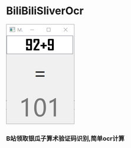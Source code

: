 # BiliBiliSliverOcr
![enter image description here](https://github.com/kench1994/BiliBiliSliverOcr/blob/master/20180101134912.png)
### B站领取银瓜子算术验证码识别,简单ocr计算